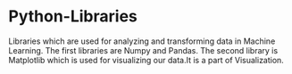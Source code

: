 # Python-Libraries
Libraries which are used for analyzing and transforming data in Machine Learning.
The first libraries are Numpy and Pandas.
The second library is Matplotlib which is used for visualizing our data.It is a part of 
Visualization.
